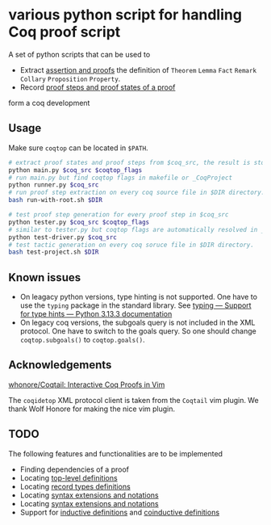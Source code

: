 # various python script for handling Coq proof script

A set of python scripts that can be used to

- Extract [assertion and proofs](https://rocq-prover.org/doc/V9.0.0/refman/language/core/definitions.html#assertions-and-proofs) the definition of `Theorem` `Lemma` `Fact` `Remark` `Collary` `Proposition` `Property`.
- Record [proof steps and proof states of a proof](https://rocq-prover.org/doc/V9.0.0/refman/proofs/writing-proofs/proof-mode.html)

form a coq development

## Usage

Make sure `coqtop` can be located in `$PATH`.

```bash
# extract proof states and proof steps from $coq_src, the result is stored $coq_src.json
python main.py $coq_src $coqtop_flags
# run main.py but find coqtop flags in makefile or _CoqProject
python runner.py $coq_src
# run proof step extraction on every coq source file in $DIR directory.
bash run-with-root.sh $DIR
```

```bash
# test proof step generation for every proof step in $coq_src
python tester.py $coq_src $coqtop_flags
# similar to tester.py but coqtop flags are automatically resolved in _CoqProject or makefile
python test-driver.py $coq_src
# test tactic generation on every coq soruce file in $DIR directory.
bash test-project.sh $DIR
```


## Known issues

- On leagacy python versions, type hinting is not supported. One have to use the `typing` package in the standard library. See [typing — Support for type hints — Python 3.13.3 documentation](https://docs.python.org/3/library/typing.html)
- On legacy coq versions, the subgoals query is not included in the XML protocol. One have to switch to the goals query. So one should change `coqtop.subgoals()` to `coqtop.goals()`.


## Acknowledgements

[whonore/Coqtail: Interactive Coq Proofs in Vim](https://github.com/whonore/Coqtail)

The `coqidetop` XML protocol client is taken from the `Coqtail` vim plugin.
We thank Wolf Honore for making the nice vim plugin.

## TODO

The following features and functionalities are to be implemented

- Finding dependencies of a proof
- Locating [top-level definitions](https://rocq-prover.org/doc/V9.0.0/refman/language/core/definitions.html#top-level-definitions)
- Locating [record types definitions](https://rocq-prover.org/doc/V9.0.0/refman/language/core/records.html)
- Locating [syntax extensions and notations](https://rocq-prover.org/doc/V9.0.0/refman/user-extensions/syntax-extensions.html)
- Locating [syntax extensions and notations](https://rocq-prover.org/doc/V9.0.0/refman/user-extensions/syntax-extensions.html)
- Support for [inductive definitions](https://rocq-prover.org/doc/V9.0.0/refman/language/core/inductive.html) and [coinductive definitions](https://rocq-prover.org/doc/V9.0.0/refman/language/core/coinductive.html)
